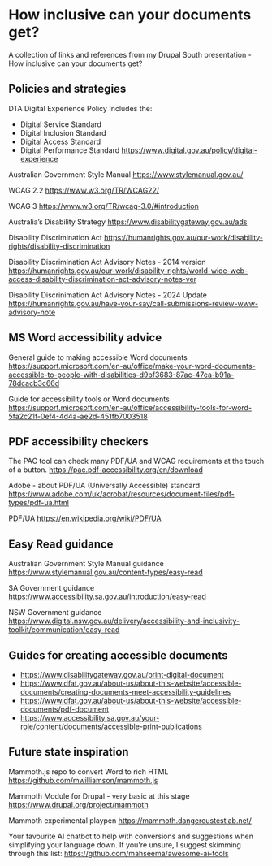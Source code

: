# How inclusive can your documents get?
A collection of links and references from my Drupal South presentation - How inclusive can your documents get?

## Policies and strategies

DTA Digital Experience Policy
Includes the: 
* Digital Service Standard
* Digital Inclusion Standard
* Digital Access Standard
* Digital Performance Standard
https://www.digital.gov.au/policy/digital-experience

Australian Government Style Manual
https://www.stylemanual.gov.au/

WCAG 2.2
https://www.w3.org/TR/WCAG22/

WCAG 3
https://www.w3.org/TR/wcag-3.0/#introduction

Australia’s Disability Strategy
https://www.disabilitygateway.gov.au/ads

Disability Discrimination Act
https://humanrights.gov.au/our-work/disability-rights/disability-discrimination

Disability Discrimination Act Advisory Notes - 2014 version
https://humanrights.gov.au/our-work/disability-rights/world-wide-web-access-disability-discrimination-act-advisory-notes-ver

Disability Discrinimation Act Advisory Notes - 2024 Update
https://humanrights.gov.au/have-your-say/call-submissions-review-www-advisory-note


## MS Word accessibility advice

General guide to making accessible Word documents
https://support.microsoft.com/en-au/office/make-your-word-documents-accessible-to-people-with-disabilities-d9bf3683-87ac-47ea-b91a-78dcacb3c66d

Guide for accessibility tools or Word documents
https://support.microsoft.com/en-au/office/accessibility-tools-for-word-5fa2c21f-0ef4-4d4a-ae2d-451fb7003518

## PDF accessibility checkers

The PAC tool can check many PDF/UA and WCAG requirements at the touch of a button.
https://pac.pdf-accessibility.org/en/download

Adobe - about PDF/UA (Universally Accessible) standard
https://www.adobe.com/uk/acrobat/resources/document-files/pdf-types/pdf-ua.html

PDF/UA
https://en.wikipedia.org/wiki/PDF/UA

## Easy Read guidance

Australian Government Style Manual guidance
https://www.stylemanual.gov.au/content-types/easy-read

SA Government guidance
https://www.accessibility.sa.gov.au/introduction/easy-read

NSW Government guidance
https://www.digital.nsw.gov.au/delivery/accessibility-and-inclusivity-toolkit/communication/easy-read

## Guides for creating accessible documents

* https://www.disabilitygateway.gov.au/print-digital-document
* https://www.dfat.gov.au/about-us/about-this-website/accessible-documents/creating-documents-meet-accessibility-guidelines
* https://www.dfat.gov.au/about-us/about-this-website/accessible-documents/pdf-document
* https://www.accessibility.sa.gov.au/your-role/content/documents/accessible-print-publications

## Future state inspiration

Mammoth.js repo to convert Word to rich HTML
https://github.com/mwilliamson/mammoth.js

Mammoth Module for Drupal - very basic at this stage
https://www.drupal.org/project/mammoth

Mammoth experimental playpen
https://mammoth.dangeroustestlab.net/

Your favourite AI chatbot to help with conversions and suggestions when simplifying your language down.
If you're unsure, I suggest skimming through this list:
https://github.com/mahseema/awesome-ai-tools
